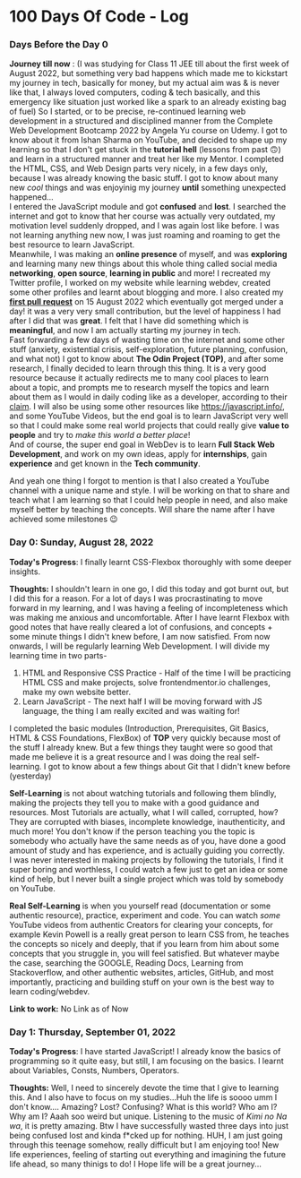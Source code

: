 # 100 Days Of Code - Log

### Days Before the Day 0
**Journey till now** : (I was studying for Class 11 JEE till about the first week of August 2022, but something very bad happens which made me to kickstart my journey in tech, basically for money, but my actual aim was & is never like that, I always loved computers, coding & tech basically, and this emergency like situation just worked like a spark to an already existing bag of fuel) So I started, or to be precise, re-continued learning web development in a structured and disciplined manner from the Complete Web Development Bootcamp 2022 by Angela Yu course on Udemy. I got to know about it from Ishan Sharma on YouTube, and decided to shape up my learning so that I don't get stuck in the **tutorial hell** (lessons from past 🙃) and learn in a structured manner and treat her like my Mentor. I completed the HTML, CSS, and Web Design parts very nicely, in a few days only, because I was already knowing the basic stuff. I got to know about many new *cool* things and was enjoyinig my journey **until** something unexpected happened... <br>
I entered the JavaScript module and got **confused** and **lost**. I searched the internet and got to know that her course was actually very outdated, my motivation level suddenly dropped, and I was again lost like before. I was not learning anything new now, I was just roaming and roaming to get the best resource to learn JavaScript. <br>
Meanwhile, I was making an **online presence** of myself, and was **exploring** and learning many new things about this whole thing called social media **networking**, **open source**, **learning in public** and more! I recreated my Twitter profile, I worked on my website while learning webdev, created some other profiles and learnt about blogging and more. I also created my **[first pull request](https://firstpr.me/#prakhartiwari0)** on 15 August 2022 which eventually got merged under a day! it was a very very small contribution, but the level of happiness I had after I did that was **great**. I felt that I have did something which is **meaningful**, and now I am actually starting my journey in tech. <br>
Fast forwarding a few days of wasting time on the internet and some other stuff (anxiety, existential crisis, self-exploration, future planning, confusion, and what not) I got to know about **The Odin Project (TOP)**, and after some research, I finally decided to learn through this thing. It is a very good resource because it actually redirects me to many cool places to learn about a topic, and prompts me to research myself the topics and learn about them as I would in daily coding like as a developer, according to their [claim](https://www.theodinproject.com/lessons/foundations-introduction-to-web-development#why-odin). I will also be using some other resources like https://javascript.info/, and some YouTube Videos, but the end goal is to learn JavaScript very well so that I could make some real world projects that could really give **value to people** and try to _make this world a better place_! <br>
And of course, the super end goal in WebDev is to learn **Full Stack Web Development**, and work on my own ideas, apply for **internships**, gain **experience** and get known in the **Tech community**. <br>

And yeah one thing I forgot to mention is that I also created a YouTube channel with a unique name and style. I will be working on that to share and teach what I am learning so that I could help people in need, and also make myself better by teaching the concepts. Will share the name after I have achieved some milestones 😉


### Day 0: Sunday, August 28, 2022

**Today's Progress**: I finally learnt CSS-Flexbox thoroughly with some deeper insights.

**Thoughts:** I shouldn't learn in one go, I did this today and got burnt out, but I did this for a reason. For a lot of days I was procrastinating to move forward in my learning, and I was having a feeling of incompleteness which was making me anxious and uncomfortable. After I have learnt Flexbox with good notes that have really cleared a lot of confusions, and concepts + some minute things I didn't knew before, I am now satisfied.
From now onwards, I will be regularly learning Web Development. I will divide my learning time in two parts-
1. HTML and Responsive CSS Practice - Half of the time I will be practicing HTML CSS and make projects, solve frontendmentor.io challenges, make my own website better.
2. Learn JavaScript - The next half I will be moving forward with JS language, the thing I am really excited and was waiting for!

I completed the basic modules (Introduction, Prerequisites, Git Basics, HTML & CSS Foundations, FlexBox) of **TOP** very quickly because most of the stuff I already knew. But a few things they taught were so good that made me believe it is a great resource and I was doing the real self-learning. I got to know about a few things about Git that I didn't knew before (yesterday)

**Self-Learning** is not about watching tutorials and following them blindly, making the projects they tell you to make with a good guidance and resources. Most Tutorials are actually, what I will called, corrupted, how? They are corrupted with biases, incomplete knowledge, inauthenticity, and much more! You don't know if the person teaching you the topic is somebody who actually have the same needs as of you, have done a good amount of study and has experience, and is actually guiding you correctly. <br>
I was never interested in making projects by following the tutorials, I find it super boring and worthless, I could watch a few just to get an idea or some kind of help, but I never built a single project which was told by somebody on YouTube. <br>

**Real Self-Learning** is when you yourself read (documentation or some authentic resource), practice, experiment and code. You can watch _some_ YouTube videos from authentic Creators for clearing your concepts, for example Kevin Powell is a really great person to learn CSS from, he teaches the concepts so nicely and deeply, that if you learn from him about some concepts that you struggle in, you will feel satisfied. But whatever maybe the case, searching the GOOGLE, Reading Docs, Learning from Stackoverflow, and other authentic websites, articles, GitHub, and most importantly, practicing and building stuff on your own is the best way to learn coding/webdev. 

**Link to work:** No Link as of Now



### Day 1: Thursday, September 01, 2022

**Today's Progress**: I have started JavaScript! I already know the basics of programming so it quite easy, but still, I am focusing on the basics. I learnt about Variables, Consts, Numbers, Operators.

**Thoughts:** Well, I need to sincerely devote the time that I give to learning this. And I also have to focus on my studies...Huh the life is soooo umm I don't know.... Amazing? Lost? Confusing? What is this world? Who am I? Why am I? Aaah soo weird but unique. Listening to the music of *Kimi no Na wa*, it is pretty amazing. 
Btw I have successfully wasted three days into just being confused lost and kinda f\*cked up for nothing. HUH, I am just going through this teenage somehow, really difficult but I am enjoying too! New life experiences, feeling of starting out everything and imagining the future life ahead, so many thinigs to do! I Hope life will be a great journey...
